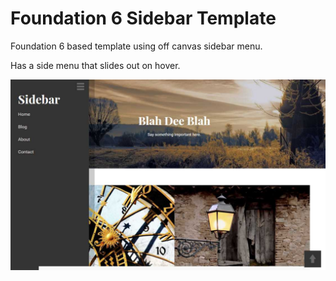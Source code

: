 # Foundation 6 Sidebar Template
Foundation 6 based template using off canvas sidebar menu.

Has a side menu that slides out on hover.

![Screen shot](https://raw.githubusercontent.com/SteveMcArthur/foundation6-sidebar/master/screenshot.jpg)
